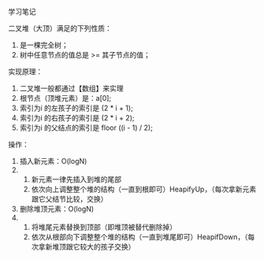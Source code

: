 学习笔记

二叉堆（大顶）满足的下列性质：

1. 是一棵完全树；
2. 树中任意节点的值总是 >= 其子节点的值；

实现原理：

1. 二叉堆一般都通过【数组】来实理
2. 根节点（顶堆元素）是：a[0];
3. 索引为i 的左孩子的索引是 (2 * i + 1);
4. 索引为i 的右孩子的索引是 (2 * i + 2);
5. 索引为i 的父结点的索引是 floor ((i - 1) / 2);

操作：

1. 插入新元素：O(logN)
2. 1. 新元素一律先插入到堆的尾部
   2. 依次向上调整整个堆的结构（一直到根即可）HeapifyUp，（每次拿新元素跟它父结节比较，交换）
3. 删除堆顶元素：O(logN)
4. 1. 将堆尾元素替换到顶部（即堆顶被替代删除掉）
   2. 依次从根部向下调整整个堆的结构（一直到堆尾即可）HeapifDown，（每次拿新堆顶跟它较大的孩子交换）